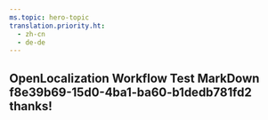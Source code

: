 ```yaml
---
ms.topic: hero-topic
translation.priority.ht: 
  - zh-cn
  - de-de
---
```

## OpenLocalization Workflow Test MarkDown f8e39b69-15d0-4ba1-ba60-b1dedb781fd2 thanks!
